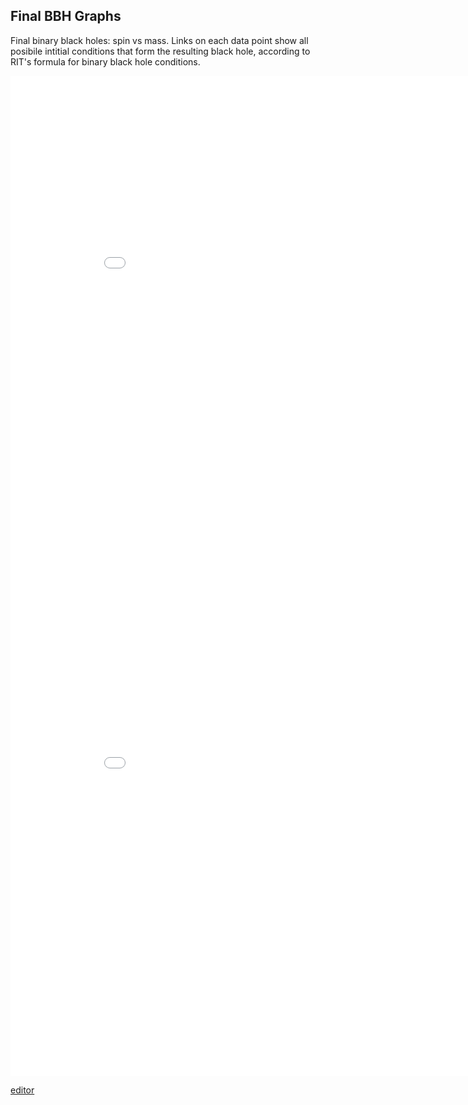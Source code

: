 ## Final BBH Graphs

Final binary black holes: spin vs mass. Links on each data point show all posibile intitial conditions that form the resulting black hole, according to RIT's formula for binary black hole conditions.

<iframe width="900" height="800" frameborder="0" scrolling="no" src="//plotly.com/~gbooyay/5.embed"></iframe>

<iframe width="900" height="800" frameborder="0" scrolling="no" src="//plotly.com/~gbooyay/11.embed"></iframe>

[editor](https://github.com/gbooyay/bbh-results/edit/gh-pages/index.md)
